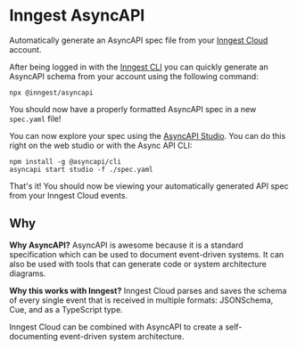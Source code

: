 # Inngest AsyncAPI

Automatically generate an AsyncAPI spec file from your [Inngest Cloud](https://www.inngest.com) account.

After being logged in with the [Inngest CLI](https://www.inngest.com/docs/cli/installation) you can quickly generate an AsyncAPI schema from your account using the following command:

```
npx @inngest/asyncapi
```

You should now have a properly formatted AsyncAPI spec in a new `spec.yaml` file!

You can now explore your spec using the [AsyncAPI Studio](https://studio.asyncapi.com/). You can do this right on the web studio or with the Async API CLI:

```
npm install -g @asyncapi/cli
asyncapi start studio -f ./spec.yaml
```

That's it! You should now be viewing your automatically generated API spec from your Inngest Cloud events.

## Why

**Why AsyncAPI?** AsyncAPI is awesome because it is a standard specification which can be used to document event-driven systems. It can also be used with tools that can generate code or system architecture diagrams.

**Why this works with Inngest?** Inngest Cloud parses and saves the schema of every single event that is received in multiple formats: JSONSchema, Cue, and as a TypeScript type.

Inngest Cloud can be combined with AsyncAPI to create a self-documenting event-driven system architecture.
